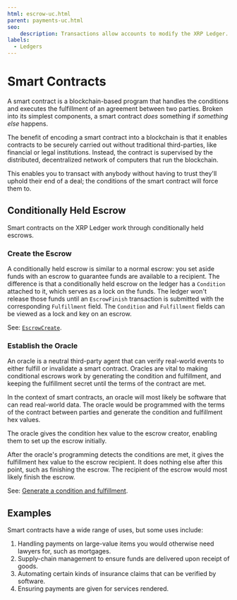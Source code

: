 ```yaml
---
html: escrow-uc.html
parent: payments-uc.html
seo:
    description: Transactions allow accounts to modify the XRP Ledger.
labels:
  - Ledgers
---
```

# Smart Contracts

A smart contract is a blockchain-based program that handles the conditions and executes the fulfillment of an agreement between two parties. Broken into its simplest components, a smart contract _does_ something if _something else_ happens.

The benefit of encoding a smart contract into a blockchain is that it enables contracts to be securely carried out without traditional third-parties, like financial or legal institutions. Instead, the contract is supervised by the distributed, decentralized network of computers that run the blockchain.

This enables you to transact with anybody without having to trust they'll uphold their end of a deal; the conditions of the smart contract will force them to.


## Conditionally Held Escrow

Smart contracts on the XRP Ledger work through conditionally held escrows.


### Create the Escrow

A conditionally held escrow is similar to a normal escrow: you set aside funds with an escrow to guarantee funds are available to a recipient. The difference is that a conditionally held escrow on the ledger has a `Condition` attached to it, which serves as a lock on the funds. The ledger won't release those funds until an `EscrowFinish` transaction is submitted with the corresponding `Fulfillment` field. The `Condition` and `Fulfillment` fields can be viewed as a lock and key on an escrow.

See: [`EscrowCreate`](../../references/protocol/transactions/types/escrowcreate.md).


### Establish the Oracle

An oracle is a neutral third-party agent that can verify real-world events to either fulfill or invalidate a smart contract. Oracles are vital to making conditional escrows work by generating the condition and fulfillment, and keeping the fulfillment secret until the terms of the contract are met.

In the context of smart contracts, an oracle will most likely be software that can read real-world data. The oracle would be programmed with the terms of the contract between parties and generate the condition and fulfillment hex values.

The oracle gives the condition hex value to the escrow creator, enabling them to set up the escrow initially.

After the oracle's programming detects the conditions are met, it gives the fulfillment hex value to the escrow recipient. It does nothing else after this point, such as finishing the escrow. The recipient of the escrow would most likely finish the escrow.

See: [Generate a condition and fulfillment](../../tutorials/use-specialized-payment-types/use-escrows/send-a-conditionally-held-escrow.md#1-generate-condition-and-fulfillment).

## Examples

Smart contracts have a wide range of uses, but some uses include:

1. Handling payments on large-value items you would otherwise need lawyers for, such as mortgages.
2. Supply-chain management to ensure funds are delivered upon receipt of goods.
3. Automating certain kinds of insurance claims that can be verified by software.
4. Ensuring payments are given for services rendered.

